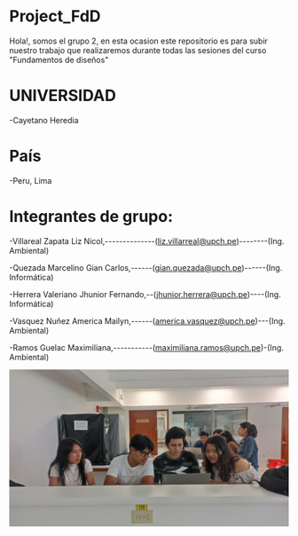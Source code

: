 # **Project_FdD**

Hola!, somos el grupo 2, en esta ocasion este repositorio es para subir nuestro trabajo que realizaremos durante todas las sesiones del curso "Fundamentos de diseños"

# UNIVERSIDAD
-Cayetano Heredia

# País
-Peru, Lima

# **Integrantes de grupo:**
-Villareal Zapata Liz Nicol,--------------(liz.villarreal@upch.pe)--------(Ing. Ambiental)

-Quezada Marcelino Gian Carlos,------(gian.quezada@upch.pe)------(Ing. Informática)

-Herrera Valeriano Jhunior Fernando,--(jhunior.herrera@upch.pe)----(Ing. Informática)

-Vasquez Nuñez America Mailyn,------(america.vasquez@upch.pe)---(Ing. Ambiental)

-Ramos Guelac Maximiliana,-----------(maximiliana.ramos@upch.pe)-(Ing. Ambiental)

![Imagen del grupo](<Imagenes/Grupo 2.jpeg>)


